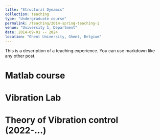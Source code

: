 ```yaml
---
title: "Structural Dynamcs"
collection: teaching
type: "Undergraduate course"
permalink: /teaching/2014-spring-teaching-1
venue: "University 1, Department"
date: 2014-09-01 -- 2024
location: "Ghent University, Ghent, Belgium"
---
```


This is a description of a teaching experience. You can use markdown like any other post.

Matlab course
======

Vibration Lab
======

Theory of Vibration control (2022-...)
======